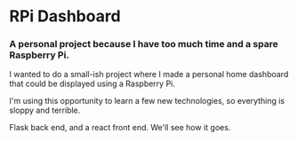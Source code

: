 # RPi Dashboard
### A personal project because I have too much time and a spare Raspberry Pi.

I wanted to do a small-ish project where I made a personal home dashboard that could be displayed using a
Raspberry Pi.

I'm using this opportunity to learn a few new technologies, so everything is sloppy and terrible.

Flask back end, and a react front end. We'll see how it goes.


